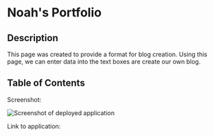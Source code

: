 # Noah's Portfolio

## Description

This page was created to provide a format for blog creation. Using this page, we can enter data into the text boxes are create our own blog. 

## Table of Contents

Screenshot:

![Screenshot of deployed application](Screenshot.png)

Link to application:

